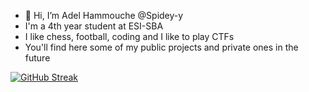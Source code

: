 - 👋 Hi, I’m Adel Hammouche @Spidey-y
- I'm a 4th year student at ESI-SBA
- I like chess, football, coding and I like to play CTFs
- You'll find here some of my public projects and private ones in the future

[![GitHub Streak](https://streak-stats.demolab.com?user=Spidey-y&theme=radical&hide_border=true&border_radius=4.8&date_format=M%20j%5B%2C%20Y%5D)](https://git.io/streak-stats)
<!---
Spidey-y/Spidey-y is a ✨ special ✨ repository because its `README.md` (this file) appears on your GitHub profile.
You can click the Preview link to take a look at your changes.
--->
